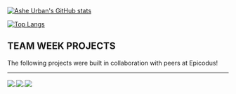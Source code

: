 <!-- <picture>
 <source media="(prefers-color-scheme: dark)" srcset="YOUR-DARKMODE-IMAGE">
 <source media="(prefers-color-scheme: light)" srcset="YOUR-LIGHTMODE-IMAGE">
 <img alt="YOUR-ALT-TEXT" src="YOUR-DEFAULT-IMAGE">
</picture> -->

[![Ashe Urban's GitHub stats](https://github-readme-stats.vercel.app/api?username=asheurban&show_icons=true&theme=calm)](https://github.com/asheurban/github-readme-stats)

[![Top Langs](https://github-readme-stats.vercel.app/api/top-langs/?username=asheurban&layout=compact&theme=calm&hide_progress=true)](https://github.com/asheurban/github-readme-stats)

## TEAM WEEK PROJECTS
The following projects were built in collaboration with peers at Epicodus!
<hr />
<a href="https://github.com/asheurban/spacejelly">
  <img align="center" src="https://github-readme-stats.vercel.app/api/pin/?username=asheurban&repo=spacejelly&theme=calm" />
</a>
<a href="https://github.com/asheurban/watch-out-for-frank">
  <img align="center" src="https://github-readme-stats.vercel.app/api/pin/?username=asheurban&repo=watch-out-for-frank&theme=calm" />
</a>
<a href="https://github.com/asheurban/the-event-handlers">
  <img align="center" src="https://github-readme-stats.vercel.app/api/pin/?username=asheurban&repo=the-event-handlers&theme=calm" />
</a>